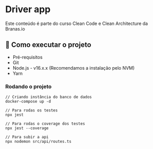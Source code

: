 # Driver app
Este conteúdo é parte do curso Clean Code e Clean Architecture da Branas.io

## 🚀 Como executar o projeto

- Pré-requisitos
- Git
- Node.js - v16.x.x (Recomendamos a instalação pelo NVM)
- Yarn
  
### Rodando o projeto

```
// Criando instância do banco de dados
docker-compose up -d

// Para rodas os testes
npx jest

// Para rodas o coverage dos testes
npx jest --coverage

// Para subir a api
npx nodemon src/api/routes.ts
```
